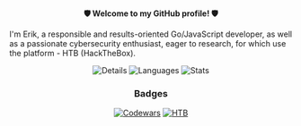 **<p align=center> 🛡️ Welcome to my GitHub profile! 🛡️ </p>**

I'm Erik, a responsible and results-oriented Go/JavaScript developer, as well as a passionate cybersecurity enthusiast, eager to research, for which use the platform - HTB (HackTheBox).

<div align="center">

  ![Details](http://github-profile-summary-cards.vercel.app/api/cards/profile-details?username=fr13n8&theme=github_dark)
  ![Languages](http://github-profile-summary-cards.vercel.app/api/cards/repos-per-language?username=fr13n8&theme=github_dark)
  ![Stats](http://github-profile-summary-cards.vercel.app/api/cards/stats?username=fr13n8&theme=github_dark)
</div align="center">

<div align="center">
  <h3>Badges</h3>
  
  [![Codewars](https://www.codewars.com/users/fr13n8/badges/large)](https://www.codewars.com/users/fr13n8)
  [![HTB](https://www.hackthebox.com/badge/image/282711)](https://app.hackthebox.com/profile/282711)
</div align="center">
